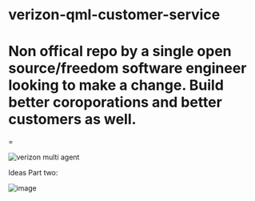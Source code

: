 # verizon-qml-customer-service

# Non offical repo by a single open source/freedom software engineer looking to make a change. Build better coroporations and better customers as well. 
=


![verizon multi agent](https://github.com/graylan0/verizon-qml-customer-service/assets/34530588/44dd16df-42cb-431d-90ae-12e41f87ec41)



Ideas Part two:

![image](https://github.com/graylan0/verizon-qml-customer-service/assets/34530588/1f95743f-1f0e-4e39-8898-1ffb9c7a4620)
